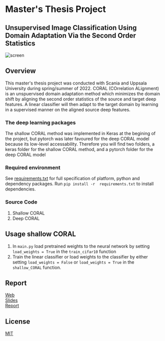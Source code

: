 # Master's Thesis Project
## Unsupervised Image Classification Using Domain Adaptation Via the Second Order Statistics
![screen](misc/screen.png)

## Overview
This master's thesis project was conducted with Scania and Uppsala University during spring/summer of 2022.
CORAL (COrrelation ALignment) is an unspuervised domain adaptation method which minimizes the domain shift
by aligning the second order statistics of the source and target deep features. A linear classifier will then
adapt to the target domain by learning in a supervised manner on the aligned source deep features.

### The deep learning packages
The shallow CORAL method was implemented in Keras at the begining of the project, but pytorch was later favoured
for the deep CORAL model because its low-level accessability. Therefore you will find two folders, a keras folder
for the shallow CORAL method, and a pytorch folder for the deep CORAL model

### Required environment
See [requirements.txt](requirements.txt) for full specification of 
platform, python and dependency packages. Run `pip install -r 
requirements.txt` to install dependencies.

### Source Code
1. Shallow CORAL
2. Deep CORAL

## Usage shallow CORAL
1) In `main.py` load pretrained weights to the neural network by setting `load_weights = True` in the `train_cifar10` function
2) Train the linear classifier or load weights to the classifier by either setting `load_weights = False` or `load_weights = True` in the `shallow_CORAL` function.


## Report

[Web](http://35.227.117.218/)  
[Slides](https://docs.google.com/presentation/d/e/2PACX-1vT5Qs8ly5csvfrqpafVQ4H0pQTr0U1S1XYF1gudEBVSxXaMwgUgVN4zEBDhO11j3d2Td7VmJ_PK6VGJ/pub?start=false&loop=false&delayms=3000)  
[Report](misc/articlix-final-report.pdf)

## License

[MIT](LICENSE)
